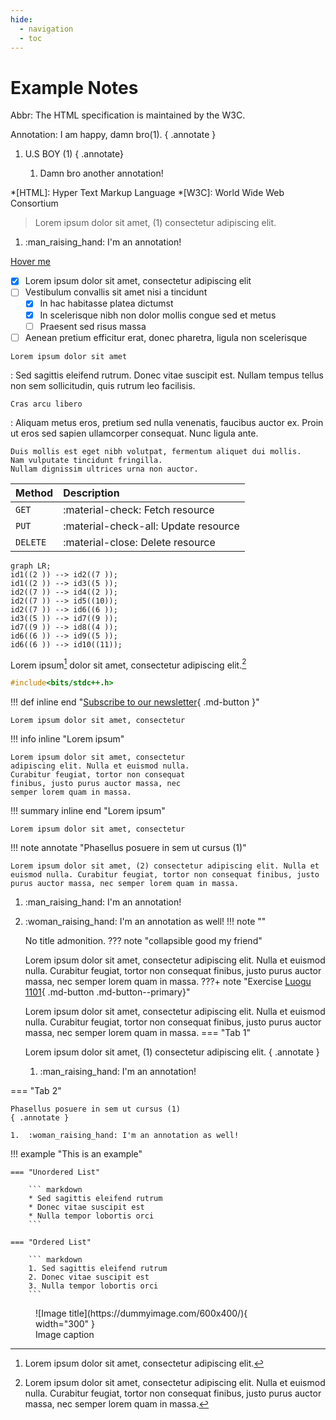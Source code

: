 ```yaml
---
hide:
  - navigation
  - toc
---
```


# Example Notes

Abbr: The HTML specification is maintained by the W3C.

Annotation:
I am happy, damn bro(1).
{ .annotate }

1.  U.S BOY (1) 
{ .annotate}

    1.  Damn bro another annotation!

*[HTML]: Hyper Text Markup Language
*[W3C]: World Wide Web Consortium

<div class="annotate" markdown>

> Lorem ipsum dolor sit amet, (1) consectetur adipiscing elit.

</div>

1.  :man_raising_hand: I'm an annotation!

[Hover me](https://example.com "I'm a tooltip!")

- [x] Lorem ipsum dolor sit amet, consectetur adipiscing elit
- [ ] Vestibulum convallis sit amet nisi a tincidunt
    * [x] In hac habitasse platea dictumst
    * [x] In scelerisque nibh non dolor mollis congue sed et metus
    * [ ] Praesent sed risus massa
- [ ] Aenean pretium efficitur erat, donec pharetra, ligula non scelerisque

`Lorem ipsum dolor sit amet`

:   Sed sagittis eleifend rutrum. Donec vitae suscipit est. Nullam tempus
    tellus non sem sollicitudin, quis rutrum leo facilisis.

`Cras arcu libero`

:   Aliquam metus eros, pretium sed nulla venenatis, faucibus auctor ex. Proin
    ut eros sed sapien ullamcorper consequat. Nunc ligula ante.

    Duis mollis est eget nibh volutpat, fermentum aliquet dui mollis.
    Nam vulputate tincidunt fringilla.
    Nullam dignissim ultrices urna non auctor.

| Method      | Description                          |
| :---------- | :----------------------------------- |
| `GET`       | :material-check:     Fetch resource  |
| `PUT`       | :material-check-all: Update resource |
| `DELETE`    | :material-close:     Delete resource |

```mermaid
graph LR;
id1((2 )) --> id2((7 ));
id1((2 )) --> id3((5 ));
id2((7 )) --> id4((2 ));
id2((7 )) --> id5((10));
id2((7 )) --> id6((6 ));
id3((5 )) --> id7((9 ));
id7((9 )) --> id8((4 ));
id6((6 )) --> id9((5 ));
id6((6 )) --> id10((11));
```

Lorem ipsum[^1] dolor sit amet, consectetur adipiscing elit.[^2]
[^1]: Lorem ipsum dolor sit amet, consectetur adipiscing elit.
[^2]:
    Lorem ipsum dolor sit amet, consectetur adipiscing elit. Nulla et euismod
    nulla. Curabitur feugiat, tortor non consequat finibus, justo purus auctor
    massa, nec semper lorem quam in massa.

``` cpp title="test.cpp" linenums="1"
#include<bits/stdc++.h>
```

!!! def inline end "[Subscribe to our newsletter](https://tsljgj.github.io){ .md-button }" 
    
    Lorem ipsum dolor sit amet, consectetur

!!! info inline "Lorem ipsum"

    Lorem ipsum dolor sit amet, consectetur
    adipiscing elit. Nulla et euismod nulla.
    Curabitur feugiat, tortor non consequat
    finibus, justo purus auctor massa, nec
    semper lorem quam in massa.

!!! summary inline end "Lorem ipsum"

    Lorem ipsum dolor sit amet, consectetur

!!! note annotate "Phasellus posuere in sem ut cursus (1)"

    Lorem ipsum dolor sit amet, (2) consectetur adipiscing elit. Nulla et
    euismod nulla. Curabitur feugiat, tortor non consequat finibus, justo
    purus auctor massa, nec semper lorem quam in massa.

1.  :man_raising_hand: I'm an annotation!
2.  :woman_raising_hand: I'm an annotation as well!
!!! note ""

    No title admonition.
??? note "collapsible good my friend" 

    Lorem ipsum dolor sit amet, consectetur adipiscing elit. Nulla et euismod
    nulla. Curabitur feugiat, tortor non consequat finibus, justo purus auctor
    massa, nec semper lorem quam in massa.
???+ note "Exercise [Luogu 1101](https://tsljgj.github.io){ .md-button .md-button--primary}" 

    Lorem ipsum dolor sit amet, consectetur adipiscing elit. Nulla et euismod
    nulla. Curabitur feugiat, tortor non consequat finibus, justo purus auctor
    massa, nec semper lorem quam in massa.
=== "Tab 1"

    Lorem ipsum dolor sit amet, (1) consectetur adipiscing elit.
    { .annotate }

    1.  :man_raising_hand: I'm an annotation!

=== "Tab 2"

    Phasellus posuere in sem ut cursus (1)
    { .annotate }

    1.  :woman_raising_hand: I'm an annotation as well!
!!! example "This is an example"

    === "Unordered List"

        ``` markdown
        * Sed sagittis eleifend rutrum
        * Donec vitae suscipit est
        * Nulla tempor lobortis orci
        ```

    === "Ordered List"

        ``` markdown
        1. Sed sagittis eleifend rutrum
        2. Donec vitae suscipit est
        3. Nulla tempor lobortis orci
        ``` 

<figure markdown="span">
  ![Image title](https://dummyimage.com/600x400/){ width="300" }
  <figcaption>Image caption</figcaption>
</figure> 